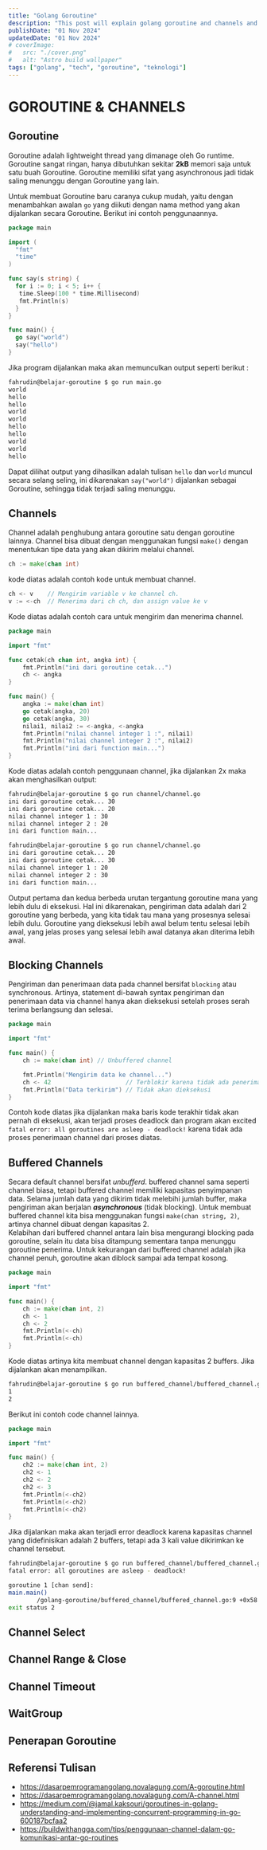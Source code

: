 ```yaml
---
title: "Golang Goroutine"
description: "This post will explain golang goroutine and channels and also wait group"
publishDate: "01 Nov 2024"
updatedDate: "01 Nov 2024"
# coverImage:
#   src: "./cover.png"
#   alt: "Astro build wallpaper"
tags: ["golang", "tech", "goroutine", "teknologi"]
---
```


# GOROUTINE & CHANNELS
## Goroutine
Goroutine adalah lightweight thread yang dimanage oleh Go runtime. Goroutine sangat ringan, hanya dibutuhkan sekitar **2kB** memori saja untuk satu buah Goroutine. Goroutine memiliki sifat yang asynchronous jadi tidak saling menunggu dengan Goroutine yang lain. 

Untuk membuat Goroutine baru caranya cukup mudah, yaitu dengan menambahkan awalan `go` yang diikuti dengan nama method yang akan dijalankan secara Goroutine. Berikut ini contoh penggunaannya.
```go
package main

import (
  "fmt"
  "time"
)

func say(s string) {
  for i := 0; i < 5; i++ {
   time.Sleep(100 * time.Millisecond)
   fmt.Println(s)
  }
}

func main() {
  go say("world")
  say("hello")
}
```
Jika program dijalankan maka akan memunculkan output seperti berikut :
```bash
fahrudin@belajar-goroutine $ go run main.go
world
hello
hello
world
world
hello
hello
world
world
hello    
```
Dapat dilihat output yang dihasilkan adalah tulisan `hello` dan `world` muncul secara selang seling, ini dikarenakan `say("world")` dijalankan sebagai Goroutine, sehingga tidak terjadi saling menunggu.

## Channels
Channel adalah penghubung antara goroutine satu dengan goroutine lainnya. Channel bisa dibuat dengan menggunakan fungsi `make()` dengan menentukan tipe data yang akan dikirim melalui channel.

``` go
ch := make(chan int)
```
kode diatas adalah contoh kode untuk membuat channel.

``` go
ch <- v    // Mengirim variable v ke channel ch.
v := <-ch  // Menerima dari ch ch, dan assign value ke v
```
Kode diatas adalah contoh cara untuk mengirim dan menerima channel.

```go
package main

import "fmt"

func cetak(ch chan int, angka int) {
	fmt.Println("ini dari goroutine cetak...")
	ch <- angka
}

func main() {
	angka := make(chan int)
	go cetak(angka, 20)
	go cetak(angka, 30)
	nilai1, nilai2 := <-angka, <-angka
	fmt.Println("nilai channel integer 1 :", nilai1)
	fmt.Println("nilai channel integer 2 :", nilai2)
	fmt.Println("ini dari function main...")
}
```
Kode diatas adalah contoh penggunaan channel, jika dijalankan 2x maka akan menghasilkan output:
```bash
fahrudin@belajar-goroutine $ go run channel/channel.go
ini dari goroutine cetak... 30
ini dari goroutine cetak... 20
nilai channel integer 1 : 30
nilai channel integer 2 : 20
ini dari function main...

fahrudin@belajar-goroutine $ go run channel/channel.go
ini dari goroutine cetak... 20
ini dari goroutine cetak... 30
nilai channel integer 1 : 20
nilai channel integer 2 : 30
ini dari function main...
```
Output pertama dan kedua berbeda urutan tergantung goroutine mana yang lebih dulu di eksekusi. Hal ini dikarenakan, pengiriman data adalah dari 2 goroutine yang berbeda, yang kita tidak tau mana yang prosesnya selesai lebih dulu. Goroutine yang dieksekusi lebih awal belum tentu selesai lebih awal, yang jelas proses yang selesai lebih awal datanya akan diterima lebih awal.

## Blocking Channels
Pengiriman dan penerimaan data pada channel bersifat `blocking` atau synchronous. Artinya, statement di-bawah syntax pengiriman dan penerimaan data via channel hanya akan dieksekusi setelah proses serah terima berlangsung dan selesai.
```go
package main

import "fmt"

func main() {
	ch := make(chan int) // Unbuffered channel

	fmt.Println("Mengirim data ke channel...")
	ch <- 42                     // Terblokir karena tidak ada penerima
	fmt.Println("Data terkirim") // Tidak akan dieksekusi
}

```
Contoh kode diatas jika dijalankan maka baris kode terakhir tidak akan pernah di eksekusi, akan terjadi proses deadlock dan program akan excited ```fatal error: all goroutines are asleep - deadlock!``` karena tidak ada proses penerimaan channel dari proses diatas.


## Buffered Channels
Secara default channel bersifat *unbufferd*. buffered channel sama seperti channel biasa, tetapi buffered channel memiliki kapasitas penyimpanan data. Selama jumlah data yang dikirim tidak melebihi jumlah buffer, maka pengiriman akan berjalan ***asynchronous*** (tidak blocking). Untuk membuat buffered channel kita bisa menggunakan fungsi ```make(chan string, 2)```, artinya channel dibuat dengan kapasitas 2. <br />
Kelabihan dari buffered channel antara lain bisa mengurangi blocking pada goroutine, selain itu data bisa ditampung sementara tanpa menunggu goroutine penerima. Untuk kekurangan dari buffered channel adalah jika channel penuh, goroutine akan diblock sampai ada tempat kosong.

```go
package main

import "fmt"

func main() {
	ch := make(chan int, 2)
	ch <- 1
	ch <- 2
	fmt.Println(<-ch)
	fmt.Println(<-ch)
}
```
Kode diatas artinya kita membuat channel dengan kapasitas 2 buffers. Jika dijalankan akan menampilkan.
```bash
fahrudin@belajar-goroutine $ go run buffered_channel/buffered_channel.go 
1
2
```

Berikut ini contoh code channel lainnya.
```go
package main

import "fmt"

func main() {
	ch2 := make(chan int, 2)
	ch2 <- 1
	ch2 <- 2
	ch2 <- 3
	fmt.Println(<-ch2)
	fmt.Println(<-ch2)
	fmt.Println(<-ch2)
}
```

Jika dijalankan maka akan terjadi error deadlock karena kapasitas channel yang didefinisikan adalah 2 buffers, tetapi ada 3 kali value dikirimkan ke channel tersebut.
```bash
fahrudin@belajar-goroutine $ go run buffered_channel/buffered_channel.go
fatal error: all goroutines are asleep - deadlock!

goroutine 1 [chan send]:
main.main()
        /golang-goroutine/buffered_channel/buffered_channel.go:9 +0x58
exit status 2
```

## Channel Select
## Channel Range & Close
## Channel Timeout
## WaitGroup
## Penerapan Goroutine


## Referensi Tulisan
- https://dasarpemrogramangolang.novalagung.com/A-goroutine.html
- https://dasarpemrogramangolang.novalagung.com/A-channel.html
- https://medium.com/@jamal.kaksouri/goroutines-in-golang-understanding-and-implementing-concurrent-programming-in-go-600187bcfaa2
- https://buildwithangga.com/tips/penggunaan-channel-dalam-go-komunikasi-antar-go-routines
